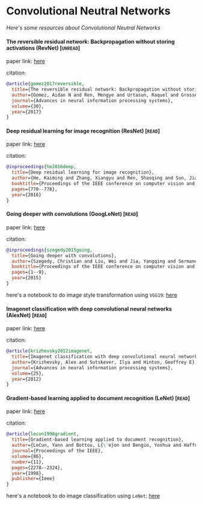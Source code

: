 # Convolutional Neutral Networks
*Here's some resources about Convolutional Neutral Networks*


#### The reversible residual network: Backpropagation without storing activations (RevNet) [`UNREAD`]

paper link: [here](https://proceedings.neurips.cc/paper_files/paper/2017/file/f9be311e65d81a9ad8150a60844bb94c-Paper.pdf)

citation: 
```bibtex
@article{gomez2017reversible,
  title={The reversible residual network: Backpropagation without storing activations},
  author={Gomez, Aidan N and Ren, Mengye and Urtasun, Raquel and Grosse, Roger B},
  journal={Advances in neural information processing systems},
  volume={30},
  year={2017}
}
```
    


#### Deep residual learning for image recognition (ResNet) [`READ`]

paper link: [here](https://openaccess.thecvf.com/content_cvpr_2016/papers/He_Deep_Residual_Learning_CVPR_2016_paper.pdf)

citation: 
```bibtex
@inproceedings{he2016deep,
  title={Deep residual learning for image recognition},
  author={He, Kaiming and Zhang, Xiangyu and Ren, Shaoqing and Sun, Jian},
  booktitle={Proceedings of the IEEE conference on computer vision and pattern recognition},
  pages={770--778},
  year={2016}
}
```
    


#### Going deeper with convolutions (GoogLeNet) [`READ`]

paper link: [here](https://www.cv-foundation.org/openaccess/content_cvpr_2015/papers/Szegedy_Going_Deeper_With_2015_CVPR_paper.pdf)

citation: 
```bibtex
@inproceedings{szegedy2015going,
  title={Going deeper with convolutions},
  author={Szegedy, Christian and Liu, Wei and Jia, Yangqing and Sermanet, Pierre and Reed, Scott and Anguelov, Dragomir and Erhan, Dumitru and Vanhoucke, Vincent and Rabinovich, Andrew},
  booktitle={Proceedings of the IEEE conference on computer vision and pattern recognition},
  pages={1--9},
  year={2015}
}
```

here's a notebook to do image style transformation using `VGG19`: [here](../../notebooks/vgg19-style-transform.ipynb)

    

#### Imagenet classification with deep convolutional neural networks (AlexNet) [`READ`]

paper link: [here](https://proceedings.neurips.cc/paper/2012/file/c399862d3b9d6b76c8436e924a68c45b-Paper.pdf)

citation: 
```bibtex
@article{krizhevsky2012imagenet,
  title={Imagenet classification with deep convolutional neural networks},
  author={Krizhevsky, Alex and Sutskever, Ilya and Hinton, Geoffrey E},
  journal={Advances in neural information processing systems},
  volume={25},
  year={2012}
}
```
    

#### Gradient-based learning applied to document recognition (LeNet) [`READ`]

paper link: [here](https://hal.science/hal-03926082/document)

citation: 
```bibtex
@article{lecun1998gradient,
  title={Gradient-based learning applied to document recognition},
  author={LeCun, Yann and Bottou, L{\'e}on and Bengio, Yoshua and Haffner, Patrick},
  journal={Proceedings of the IEEE},
  volume={86},
  number={11},
  pages={2278--2324},
  year={1998},
  publisher={Ieee}
}
```
    
here's a notebook to do image classification using `LeNet`: [here](../../notebooks/lenet-fasionmnist.ipynb)

    
